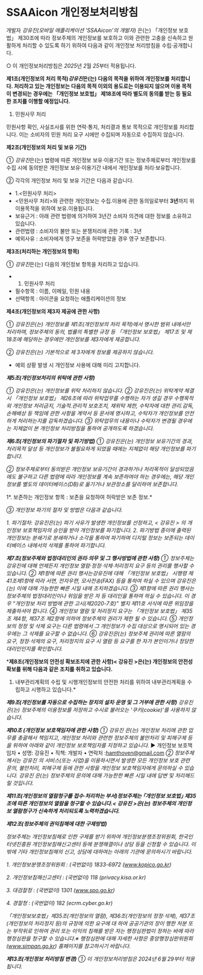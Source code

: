 # SSAAicon 개인정보처리방침

개발자 *강유진(모바일 애플리케이션 'SSAAicon'의 개발자)* 은(는) 「개인정보 보호법」 제30조에 따라 정보주체의 개인정보를 보호하고 이와 관련한 고충을 신속하고 원활하게 처리할 수 있도록 하기 위하여 다음과 같이 개인정보 처리방침을 수립·공개합니다.

○ 이 개인정보처리방침은 *2025*년 *2*월 *25*부터 적용됩니다.

**제1조(개인정보의 처리 목적)*강유진*은(는) 다음의 목적을 위하여 개인정보를 처리합니다. 처리하고 있는 개인정보는 다음의 목적 이외의 용도로는 이용되지 않으며 이용 목적이 변경되는 경우에는 「개인정보 보호법」 제18조에 따라 별도의 동의를 받는 등 필요한 조치를 이행할 예정입니다.**

1. 민원사무 처리

민원사항 확인, 사실조사를 위한 연락·통지, 처리결과 통보 목적으로 개인정보를 처리합니다. 이는 소비자의 민원 처리 요구 시에만 수집되며 자동으로 수집하지 않습니다.

**제2조(개인정보의 처리 및 보유 기간)**

① *강유진*은(는) 법령에 따른 개인정보 보유·이용기간 또는 정보주체로부터 개인정보를 수집 시에 동의받은 개인정보 보유·이용기간 내에서 개인정보를 처리·보유합니다.

② 각각의 개인정보 처리 및 보유 기간은 다음과 같습니다.

- 1.<민원사무 처리>
- <민원사무 처리>와 관련한 개인정보는 수집.이용에 관한 동의일로부터 **3년**까지 위 이용목적을 위하여 보유.이용됩니다.
- 보유근거 : 아래 관련 법령에 의거하여 3년간 소비자 의견에 대한 정보를 소유하고 있습니다.
- 관련법령 : 소비자의 불만 또는 분쟁처리에 관한 기록 : 3년
- 예외사유 : 소비자에게 영구 보존을 허락받았을 경우 영구 보존합니다.

**제3조(처리하는 개인정보의 항목)**

① *강유진*은(는) 다음의 개인정보 항목을 처리하고 있습니다.

- 1. 민원사무 처리
- 필수항목 : 이름, 이메일, 민원 내용
- 선택항목 : 아이콘을 요청하는 애플리케이션의 정보

**제4조(개인정보의 제3자 제공에 관한 사항)**

① *강유진은(는) 개인정보를 제1조(개인정보의 처리 목적)에서 명시한 범위 내에서만 처리하며, 정보주체의 동의, 법률의 특별한 규정 등 「개인정보 보호법」 제17조 및 제18조에 해당하는 경우에만 개인정보를 제3자에게 제공합니다.*

② *강유진은(는) 기본적으로 제 3자에게 정보를 제공하지 않습니다.*

- 예외 상황 발생 시 개인정보 사용에 대해 미리 고지합니다.

***제5조(개인정보처리의 위탁에 관한 사항)***

*① 강유진은(는) 개인정보를 위탁 처리하지 않습니다.
② 강유진은(는) 위탁계약 체결시 「개인정보 보호법」 제26조에 따라 위탁업무를 수행하는 자가 생길 경우 수행목적 외 개인정보 처리금지, 기술적․관리적 보호조치, 재위탁 제한, 수탁자에 대한 관리․감독, 손해배상 등 책임에 관한 사항을 계약서 등 문서에 명시하고, 수탁자가 개인정보를 안전하게 처리하는지를 감독하겠습니다.
③ 위탁업무의 내용이나 수탁자가 변경될 경우에는 지체없이 본 개인정보 처리방침을 통하여 공개하도록 하겠습니다.*

***제6조(개인정보의 파기절차 및 파기방법)**
① 강유진은(는) 개인정보 보유기간의 경과, 처리목적 달성 등 개인정보가 불필요하게 되었을 때에는 지체없이 해당 개인정보를 파기합니다.*

*② 정보주체로부터 동의받은 개인정보 보유기간이 경과하거나 처리목적이 달성되었음에도 불구하고 다른 법령에 따라 개인정보를 계속 보존하여야 하는 경우에는, 해당 개인정보를 별도의 데이터베이스(DB)로 옮기거나 보관장소를 달리하여 보존합니다.*

1*. 보존하는 개인정보 항목 : 보존을 요청하여 허락받은 보존 정보.*

*③ 개인정보 파기의 절차 및 방법은 다음과 같습니다.*

*1. 파기절차: 강유진은(는) 파기 사유가 발생한 개인정보를 선정하고, < 강유진 > 의 개인정보 보호책임자의 승인을 받아 개인정보를 파기합니다.
2. 파기방법
종이에 출력된 개인정보는 분쇄기로 분쇄하거나 소각을 통하여 파기하며 디지털 정보는 보존되는 데이터베이스 내에서의 삭제를 통하여 파기합니다.*

***제7조(정보주체와 법정대리인의 권리·의무 및 그 행사방법에 관한 사항)**
① 정보주체는 강유진에 대해 언제든지 개인정보 열람·정정·삭제·처리정지 요구 등의 권리를 행사할 수 있습니다.
② 제1항에 따른 권리 행사는강유진에 대해 「개인정보 보호법」 시행령 제41조제1항에 따라 서면, 전자우편, 모사전송(FAX) 등을 통하여 하실 수 있으며 강유진은(는) 이에 대해 가능한한 빠른 시일 내에 조치하겠습니다.
③ 제1항에 따른 권리 행사는 정보주체의 법정대리인이나 위임을 받은 자 등 대리인을 통하여 하실 수 있습니다. 이 경우 “개인정보 처리 방법에 관한 고시(제2020-7호)” 별지 제11호 서식에 따른 위임장을 제출하셔야 합니다.
④ 개인정보 열람 및 처리정지 요구는 「개인정보 보호법」 제35조 제4항, 제37조 제2항에 의하여 정보주체의 권리가 제한 될 수 있습니다.
⑤ 개인정보의 정정 및 삭제 요구는 다른 법령에서 그 개인정보가 수집 대상으로 명시되어 있는 경우에는 그 삭제를 요구할 수 없습니다.
⑥ 강유진은(는) 정보주체 권리에 따른 열람의 요구, 정정·삭제의 요구, 처리정지의 요구 시 열람 등 요구를 한 자가 본인이거나 정당한 대리인인지를 확인합니다.*

***제8조(개인정보의 안전성 확보조치에 관한 사항)< 강유진 >은(는) 개인정보의 안전성 확보를 위해 다음과 같은 조치를 취하고 있습니다.**
1. 내부관리계획의 수립 및 시행개인정보의 안전한 처리를 위하여 내부관리계획을 수립하고 시행하고 있습니다.*

***제9조(개인정보를 자동으로 수집하는 장치의 설치·운영 및 그 거부에 관한 사항)**
강유진 은(는) 정보주체의 이용정보를 저장하고 수시로 불러오는 ‘쿠키(cookie)’를 사용하지 않습니다.*

***제10조 (개인정보 보호책임자에 관한 사항)**
① 강유진 은(는) 개인정보 처리에 관한 업무를 총괄해서 책임지고, 개인정보 처리와 관련한 정보주체의 불만처리 및 피해구제 등을 위하여 아래와 같이 개인정보 보호책임자를 지정하고 있습니다.*
▶ 개인정보 보호책임자
• 성명: 강유진
• 직책: 개발자
• 연락처 :hamthoven@gmail.com
*② 정보주체께서는 강유진 의 서비스(또는 사업)을 이용하시면서 발생한 모든 개인정보 보호 관련 문의, 불만처리, 피해구제 등에 관한 사항을 개인정보 보호책임자에게 문의하실 수 있습니다. 강유진 은(는) 정보주체의 문의에 대해 가능한한 빠른 시일 내에 답변 및 처리해드릴 것입니다.*

***제11조(개인정보의 열람청구를 접수·처리하는 부서)정보주체는 ｢개인정보 보호법｣ 제35조에 따른 개인정보의 열람을 청구할 수 있습니다.< 강유진 >은(는) 정보주체의 개인정보 열람청구가 신속하게 처리되도록 노력하겠습니다.***

***제12조(정보주체의 권익침해에 대한 구제방법)***

*정보주체는 개인정보침해로 인한 구제를 받기 위하여 개인정보분쟁조정위원회, 한국인터넷진흥원 개인정보침해신고센터 등에 분쟁해결이나 상담 등을 신청할 수 있습니다. 이 밖에 기타 개인정보침해의 신고, 상담에 대하여는 아래의 기관에 문의하시기 바랍니다.*

*1. 개인정보분쟁조정위원회 : (국번없이) 1833-6972 (www.kopico.go.kr)*

*2. 개인정보침해신고센터 : (국번없이) 118 (privacy.kisa.or.kr)*

*3. 대검찰청 : (국번없이) 1301 (www.spo.go.kr)*

*4. 경찰청 : (국번없이) 182 (ecrm.cyber.go.kr)*

*「개인정보보호법」제35조(개인정보의 열람), 제36조(개인정보의 정정·삭제), 제37조(개인정보의 처리정지 등)의 규정에 의한 요구에 대 하여 공공기관의 장이 행한 처분 또는 부작위로 인하여 권리 또는 이익의 침해를 받은 자는 행정심판법이 정하는 바에 따라 행정심판을 청구할 수 있습니다.※ 행정심판에 대해 자세한 사항은 중앙행정심판위원회(www.simpan.go.kr) 홈페이지를 참고하시기 바랍니다.*

***제13조(개인정보 처리방침 변경)**
① 이 개인정보처리방침은 2024년 6월 29부터 적용됩니다.*
